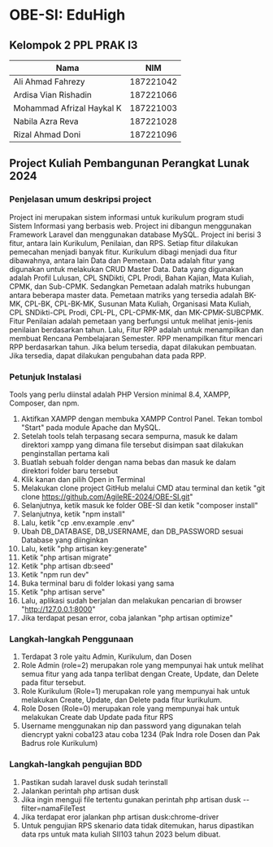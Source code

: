 # OBE-SI: EduHigh

## Kelompok 2 PPL PRAK I3

| Nama                      | NIM       |
| ------------------------- | --------- |
| Ali Ahmad Fahrezy         | 187221042 |
| Ardisa Vian Rishadin      | 187221066 |
| Mohammad Afrizal Haykal K | 187221003 |
| Nabila Azra Reva          | 187221028 |
| Rizal Ahmad Doni          | 187221096 |

## Project Kuliah Pembangunan Perangkat Lunak 2024

### Penjelasan umum deskripsi project

Project ini merupakan sistem informasi untuk kurikulum program studi Sistem Informasi yang berbasis web. Project ini dibangun menggunakan Framework Laravel dan menggunakan database MySQL. Project ini berisi 3 fitur, antara lain Kurikulum, Penilaian, dan RPS. Setiap fitur dilakukan pemecahan menjadi banyak fitur. Kurikulum dibagi menjadi dua fitur dibawahnya, antara lain Data dan Pemetaan. Data adalah fitur yang digunakan untuk melakukan CRUD Master Data. Data yang digunakan adalah Profil Lulusan, CPL SNDikti, CPL Prodi, Bahan Kajian, Mata Kuliah, CPMK, dan Sub-CPMK. Sedangkan Pemetaan adalah matriks hubungan antara beberapa master data. Pemetaan matriks yang tersedia adalah BK-MK, CPL-BK, CPL-BK-MK, Susunan Mata Kuliah, Organisasi Mata Kuliah, CPL SNDikti-CPL Prodi, CPL-PL, CPL-CPMK-MK, dan MK-CPMK-SUBCPMK. Fitur Penilaian adalah pemetaan yang berfungsi untuk melihat jenis-jenis penilaian berdasarkan tahun. Lalu, Fitur RPP adalah untuk menampilkan dan membuat Rencana Pembelajaran Semester. RPP menampilkan fitur mencari RPP berdasarkan tahun. Jika belum tersedia, dapat dilakukan pembuatan. Jika tersedia, dapat dilakukan pengubahan data pada RPP.

### Petunjuk Instalasi

Tools yang perlu diinstal adalah PHP Version minimal 8.4, XAMPP, Composer, dan npm.

1. Aktifkan XAMPP dengan membuka XAMPP Control Panel. Tekan tombol "Start" pada module Apache dan MySQL.
2. Setelah tools telah terpasang secara sempurna, masuk ke dalam direktori xampp yang dimana file tersebut disimpan saat dilakukan penginstallan pertama kali
3. Buatlah sebuah folder dengan nama bebas dan masuk ke dalam direktori folder baru tersebut
4. Klik kanan dan pilih Open in Terminal
5. Melakukan clone project GitHub melalui CMD atau terminal dan ketik "git clone https://github.com/AgileRE-2024/OBE-SI.git"
6. Selanjutnya, ketik masuk ke folder OBE-SI dan ketik "composer install"
7. Selanjutnya, ketik "npm install"
8. Lalu, ketik "cp .env.example .env"
9. Ubah DB_DATABASE, DB_USERNAME, dan DB_PASSWORD sesuai Database yang diinginkan
10. Lalu, ketik "php artisan key:generate"
11. Ketik "php artisan migrate"
12. Ketik "php artisan db:seed"
13. Ketik "npm run dev"
14. Buka terminal baru di folder lokasi yang sama
15. Ketik "php artisan serve"
16. Lalu, aplikasi sudah berjalan dan melakukan pencarian di browser "http://127.0.0.1:8000"
17. Jika terdapat pesan error, coba jalankan "php artisan optimize"

### Langkah-langkah Penggunaan

1. Terdapat 3 role yaitu Admin, Kurikulum, dan Dosen
2. Role Admin (role=2) merupakan role yang mempunyai hak untuk melihat semua fitur yang ada tanpa terlibat dengan Create, Update, dan Delete pada fitur tersebut.
3. Role Kurikulum (Role=1) merupakan role yang mempunyai hak untuk melakukan Create, Update, dan Delete pada fitur kurikulum.
4. Role Dosen (Role=0) merupakan role yang mempunyai hak untuk melakukan Create dab Update pada fitur RPS
5. Username menggunakan nip dan password yang digunakan telah diencrypt yakni coba123 atau coba 1234 (Pak Indra role Dosen dan Pak Badrus role Kurikulum)

### Langkah-langkah pengujian BDD

1. Pastikan sudah laravel dusk sudah terinstall
2. Jalankan perintah php artisan dusk
3. Jika ingin menguji file tertentu gunakan perintah php artisan dusk --filter=namaFileTest
4. Jika terdapat eror jalankan php artisan dusk:chrome-driver
5. Untuk pengujian RPS skenario data tidak ditemukan, harus dipastikan data rps untuk mata kuliah SII103 tahun 2023 belum dibuat.
